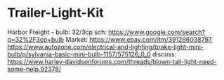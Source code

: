 # Trailer-Light-Kit
Harbor Freight - bulb: 32/3cp sch: https://www.google.com/search?q=32%2F3cp+bulb Market: https://www.ebay.com/itm/391286038797, https://www.autozone.com/electrical-and-lighting/brake-light-mini-bulb/p/sylvania-basic-mini-bulb-1157/575126_0_0 discuss: https://www.harley-davidsonforums.com/threads/blown-tail-light-need-some-help.92378/

